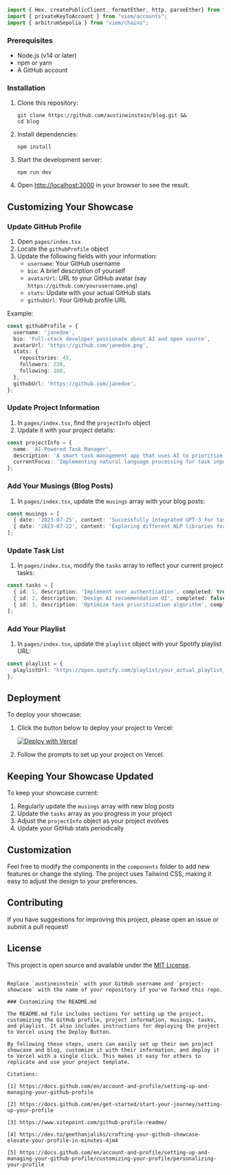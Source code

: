 ```typescript
import { Hex, createPublicClient, formatEther, http, parseEther} from "viem";
import { privateKeyToAccount } from "viem/accounts";
import { arbitrumSepolia } from "viem/chains";
```

### Prerequisites

- Node.js (v14 or later)
- npm or yarn
- A GitHub account

### Installation

1. Clone this repository:
   ```
   git clone https://github.com/austineinstein/blog.git &&
   cd blog
   ```

2. Install dependencies:
   ```
   npm install
   ```

3. Start the development server:
   ```
   npm run dev
   ```

4. Open [http://localhost:3000](http://localhost:3000) in your browser to see the result.

## Customizing Your Showcase

### Update GitHub Profile

1. Open `pages/index.tsx`
2. Locate the `githubProfile` object
3. Update the following fields with your information:
   - `username`: Your GitHub username
   - `bio`: A brief description of yourself
   - `avatarUrl`: URL to your GitHub avatar (say `https://github.com/yourusername.png`)
   - `stats`: Update with your actual GitHub stats
   - `githubUrl`: Your GitHub profile URL

Example:
```typescript
const githubProfile = {
  username: 'janedoe',
  bio: 'Full-stack developer passionate about AI and open source',
  avatarUrl: 'https://github.com/janedoe.png',
  stats: {
    repositories: 45,
    followers: 230,
    following: 180,
  },
  githubUrl: 'https://github.com/janedoe',
};
```

### Update Project Information

1. In `pages/index.tsx`, find the `projectInfo` object
2. Update it with your project details:

```typescript
const projectInfo = {
  name: 'AI-Powered Task Manager',
  description: 'A smart task management app that uses AI to prioritize and schedule tasks',
  currentFocus: 'Implementing natural language processing for task input',
};
```

### Add Your Musings (Blog Posts)

1. In `pages/index.tsx`, update the `musings` array with your blog posts:

```typescript
const musings = [
  { date: '2023-07-25', content: 'Successfully integrated GPT-3 for task analysis!' },
  { date: '2023-07-22', content: 'Exploring different NLP libraries for the project.' },
];
```

### Update Task List

1. In `pages/index.tsx`, modify the `tasks` array to reflect your current project tasks:

```typescript
const tasks = [
  { id: 1, description: 'Implement user authentication', completed: true, tags: ['backend', 'security'] },
  { id: 2, description: 'Design AI recommendation UI', completed: false, tags: ['frontend', 'AI'] },
  { id: 3, description: 'Optimize task prioritization algorithm', completed: false, tags: ['backend', 'AI'] },
];
```

### Add Your Playlist

1. In `pages/index.tsx`, update the `playlist` object with your Spotify playlist URL:

```typescript
const playlist = {
  playlistUrl: "https://open.spotify.com/playlist/your_actual_playlist_id"
};
```

## Deployment

To deploy your showcase:

1. Click the button below to deploy your project to Vercel:

   [![Deploy with Vercel](https://vercel.com/button)](https://vercel.com/import/project?template=https://github.com/austineinstein/blog)

2. Follow the prompts to set up your project on Vercel.

## Keeping Your Showcase Updated

To keep your showcase current:

1. Regularly update the `musings` array with new blog posts
2. Update the `tasks` array as you progress in your project
3. Adjust the `projectInfo` object as your project evolves
4. Update your GitHub stats periodically

## Customization

Feel free to modify the components in the `components` folder to add new features or change the styling. The project uses Tailwind CSS, making it easy to adjust the design to your preferences.

## Contributing

If you have suggestions for improving this project, please open an issue or submit a pull request!

## License

This project is open source and available under the [MIT License](LICENSE).
```

Replace `austineinstein` with your GitHub username and `project-showcase` with the name of your repository if you've forked this repo.

### Customizing the README.md

The README.md file includes sections for setting up the project, customizing the GitHub profile, project information, musings, tasks, and playlist. It also includes instructions for deploying the project to Vercel using the Deploy Button.

By following these steps, users can easily set up their own project showcase and blog, customize it with their information, and deploy it to Vercel with a single click. This makes it easy for others to replicate and use your project template.

Citations:

[1] https://docs.github.com/en/account-and-profile/setting-up-and-managing-your-github-profile

[2] https://docs.github.com/en/get-started/start-your-journey/setting-up-your-profile

[3] https://www.sitepoint.com/github-profile-readme/

[4] https://dev.to/geethanjaliks/crafting-your-github-showcase-elevate-your-profile-in-minutes-4jm4

[5] https://docs.github.com/en/account-and-profile/setting-up-and-managing-your-github-profile/customizing-your-profile/personalizing-your-profile
